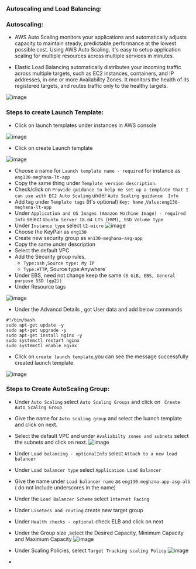 ### Autoscaling and Load Balancing:

### Autoscaling:

- AWS Auto Scaling monitors your applications and automatically adjusts capacity to maintain steady, predictable performance at the lowest possible cost. Using AWS Auto Scaling, it's easy to setup application scaling for multiple resources across multiple services in minutes.

- Elastic Load Balancing automatically distributes your incoming traffic across multiple targets, such as EC2 instances, containers, and IP addresses, in one or more Availability Zones. It monitors the health of its registered targets, and routes traffic only to the healthy targets.


 ![image](https://user-images.githubusercontent.com/97250268/200147316-8aa7eb05-c932-4280-8c42-c2d66f626383.png)
 
 ### Steps to create Launch Template:
 
 - Click on launch templates under instances in AWS console
 
 ![image](https://user-images.githubusercontent.com/97250268/200170203-c6723487-fc15-4714-b621-ca7252d9937a.png)
 
 - Click on create Launch template 
 
 ![image](https://user-images.githubusercontent.com/97250268/200170309-09b5149e-ab37-42da-89dc-7c9dfd7bd7d8.png)

- Choose a name for `Launch template name - required` for instance as `eng130-meghana-lt-app`
- Copy the same thing under `Template version description`.
- Check/click on `Provide guidance to help me set up a template that I can use with EC2 Auto Scaling` under `Auto Scaling guidance  Info`
- Add tag under `Template tags` (It's optional) `Key: Name` ,`Value:eng130-meghana-lt-app`
- Under `Application and OS Images (Amazon Machine Image) - required Info` select `Ubuntu Server 18.04 LTS (HVM), SSD Volume Type`
- Under `Instance type` select `t2-micro`
![image](https://user-images.githubusercontent.com/97250268/200170984-8f7efe79-d7ac-428e-bd5a-4893d433777e.png)
- Choose the KeyPair as `eng130`
- Create new security group as `en130-meghana-asg-app`
- Copy the same under description
- Select the default VPC
- Add the Security group rules.
   - `Type:ssh` ,`Source type: My IP`
   - `Type:HTTP`, Source type:Anywhere`
- Under EBS, need not change keep the same `(8 GiB, EBS, General purpose SSD (gp2))`
- Under Resource tags 

![image](https://user-images.githubusercontent.com/97250268/200171558-5b77d56f-2a99-4dc7-b1ef-f29b29eaf5ef.png)

- Under the Advancd Details , got User data and add below commands
```
#!/bin/bash
sudo apt-get update -y
sudo apt-get upgrade -y
sudo apt-get install nginx -y
sudo systemctl restart nginx
sudo systemctl enable nginx
```

- Click on `create launch template`,you can see the message successfully created launch template.

 ![image](https://user-images.githubusercontent.com/97250268/200171752-cab22333-11f5-4ec0-b02f-17ad4249fdf0.png)


### Steps to Create AutoScaling Group:

- Under `Auto Scaling` select `Auto Scaling Groups` and click on ` Create Auto Scaling Group`
- Give the name for `Auto scaling group` and select the luanch template and click on next.
- Select the default VPC and under `Avaliabilty zones and subnets` select the subnets and click on next.
![image](https://user-images.githubusercontent.com/97250268/200172485-d005f3b0-dc17-4959-be24-8b85b6e6cc85.png)
- Under `Load balancing - optionalInfo` select `Attach to a new load balancer`
- Under  `Load balancer type` select `Application Load Balancer`
- Give the name under `Load balancer name` as `eng130-meghana-app-asg-alb` ( do not include underscores in the name)
- Under the `Load Balancer Scheme` select `Internet Facing`
- Under `Liseters and routing` create new target group
- Under `Health checks - optional` check ELB and click on next
- Under the Group size  ,select the Desired Capacity, Minimum Capacity and Maximum Capacity
![image](https://user-images.githubusercontent.com/97250268/200173324-7b7db09f-db08-414d-9594-ee557736b6f7.png)
- Under Scaling Policies, select `Target Tracking scaling Policy`
![image](https://user-images.githubusercontent.com/97250268/200173416-69664093-e2ee-4513-9b93-cbbecd9f0611.png)


- 















  



